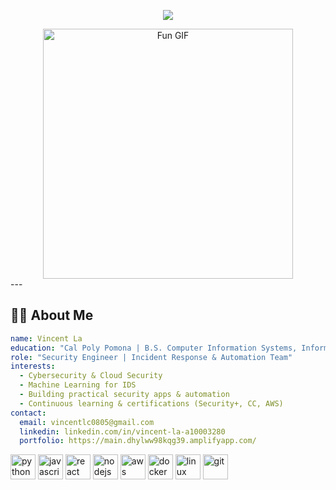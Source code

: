 <p align="center">
  <img src="https://capsule-render.vercel.app/api?text=Hey%20there!%20I'm%20Vincent%20La👋&animation=fadeIn&type=waving&color=gradient&height=100" />
</p>
<div style="text-align: center;">
  <img src="[https://media2.giphy.com/media/v1.Y2lkPTc5MGI3NjExNG1oOHB0eTNqNGk5cG81ZDhnNDB2MzNrdmY5dnJwb3VxOGVnYmlvaCZlcD12MV9pbnRlcm5hbF9naWZfYnlfaWQmY3Q9Zw/VUC9YdLSnKuJy/giphy.gif](https://giphy.com/gifs/kawaii-anime-girl-7ihhFw8q0LzBS)" alt="Fun GIF" width="400" style="display: inline-block;" />
</div>
---

## 👨‍💻 About Me

```yaml
name: Vincent La
education: "Cal Poly Pomona | B.S. Computer Information Systems, Information Security & Forensics"
role: "Security Engineer | Incident Response & Automation Team"
interests:
  - Cybersecurity & Cloud Security
  - Machine Learning for IDS
  - Building practical security apps & automation
  - Continuous learning & certifications (Security+, CC, AWS)
contact:
  email: vincentlc0805@gmail.com
  linkedin: linkedin.com/in/vincent-la-a10003280
  portfolio: https://main.dhylww98kqg39.amplifyapp.com/
```
<p align="left">
  <img src="https://cdn.jsdelivr.net/gh/devicons/devicon/icons/python/python-original.svg" alt="python" width="40" height="40" />
  <img src="https://cdn.jsdelivr.net/gh/devicons/devicon/icons/javascript/javascript-original.svg" alt="javascript" width="40" height="40" />
  <img src="https://cdn.jsdelivr.net/gh/devicons/devicon/icons/react/react-original.svg" alt="react" width="40" height="40" />
  <img src="https://cdn.jsdelivr.net/gh/devicons/devicon/icons/nodejs/nodejs-original.svg" alt="nodejs" width="40" height="40" />
  <img src="https://cdn.jsdelivr.net/gh/devicons/devicon/icons/amazonwebservices/amazonwebservices-original.svg" alt="aws" width="40" height="40" />
  <img src="https://cdn.jsdelivr.net/gh/devicons/devicon/icons/docker/docker-original.svg" alt="docker" width="40" height="40" />
  <img src="https://cdn.jsdelivr.net/gh/devicons/devicon/icons/linux/linux-original.svg" alt="linux" width="40" height="40" />
  <img src="https://cdn.jsdelivr.net/gh/devicons/devicon/icons/git/git-original.svg" alt="git" width="40" height="40" />
  <!-- tshark icon not available in devicon, consider using a custom icon or remove it -->
</p>

